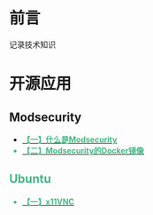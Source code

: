 # 前言

记录技术知识

# 开源应用

## Modsecurity

* [**<font color=#42b983> 【一】什么是Modsecurity**](open_source_application/ModSecurity/about.md)
* [**<font color=#42b983> 【二】Modsecurity的Docker镜像**](open_source_application/ModSecurity/docker.md)

## Ubuntu

* [**<font color=#42b983> 【一】x11VNC**](open_source_application/Ubuntu/x11vnc.md)